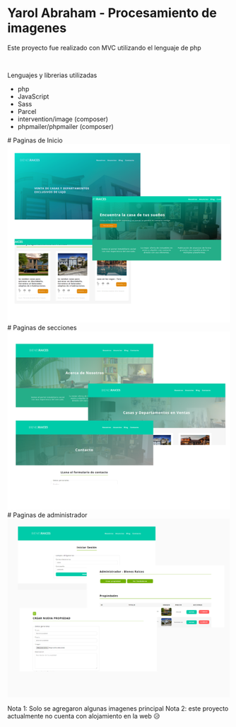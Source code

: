 # Yarol Abraham - Procesamiento de imagenes

<p>
    Este proyecto fue realizado con MVC utilizando el lenguaje de php
</p>
</br>
<p>
    Lenguajes y librerias utilizadas
</p>
<ul>
<li>
    php
</li>
<li>
    JavaScript
</li>
<li>
    Sass
</li>
<li>
    Parcel
</li>
<li>
    intervention/image (composer)
</li>
<li>
    phpmailer/phpmailer (composer)
</li>
</ul>
# Paginas de Inicio
<img src="/public/readme/preview_1.png" alt="preview" />
# Paginas de secciones
<img src="/public/readme/preview_3.png" alt="preview" />
# Paginas de administrador
<img src="/public/readme/preview_2.png" alt="preview" />
<p>
Nota 1: Solo se agregaron algunas imagenes principal
Nota 2: este proyecto actualmente no cuenta con alojamiento en la web 😥
</p>
